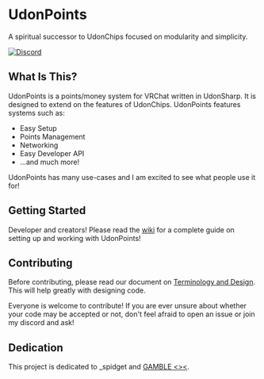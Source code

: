 # UdonPoints
A spiritual successor to UdonChips focused on modularity and simplicity.

[![Discord](https://img.shields.io/discord/887157106472550422.svg?color=%237289da&label=discord&style=for-the-badge)](https://discord.gg/WF3B2r4xby)

## What Is This?

UdonPoints is a points/money system for VRChat written in UdonSharp. It is designed to extend on the features of UdonChips. UdonPoints features systems such as:

+ Easy Setup
+ Points Management
+ Networking
+ Easy Developer API
+ ...and much more!

UdonPoints has many use-cases and I am excited to see what people use it for!

## Getting Started

Developer and creators! Please read the [wiki](https://github.com/200Tigersbloxed/UdonPoints/wiki) for a complete guide on setting up and working with UdonPoints!

## Contributing

Before contributing, please read our document on [Terminology and Design](https://github.com/200Tigersbloxed/UdonPoints/wiki/Terminology-and-Design). This will help greatly with designing code.

Everyone is welcome to contribute! If you are ever unsure about whether your code may be accepted or not, don't feel afraid to open an issue or join my discord and ask!

## Dedication

This project is dedicated to _spidget and [GAMBLE <><](https://vrchat.com/home/group/grp_98781622-e47c-4b2f-bd6b-3edd52e4522f).
